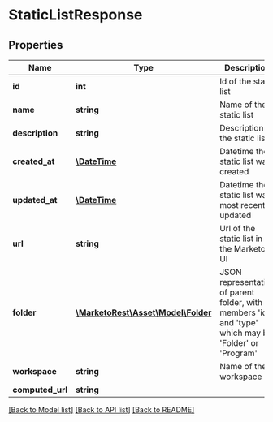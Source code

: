 # StaticListResponse

## Properties
Name | Type | Description | Notes
------------ | ------------- | ------------- | -------------
**id** | **int** | Id of the static list | 
**name** | **string** | Name of the static list | 
**description** | **string** | Description of the static list | 
**created_at** | [**\DateTime**](\DateTime.md) | Datetime the static list was created | 
**updated_at** | [**\DateTime**](\DateTime.md) | Datetime the static list was most recently updated | 
**url** | **string** | Url of the static list in the Marketo UI | 
**folder** | [**\MarketoRest\Asset\Model\Folder**](Folder.md) | JSON representation of parent folder, with members &#39;id&#39;, and &#39;type&#39; which may be &#39;Folder&#39; or &#39;Program&#39; | 
**workspace** | **string** | Name of the workspace | 
**computed_url** | **string** |  | [optional] 

[[Back to Model list]](../README.md#documentation-for-models) [[Back to API list]](../README.md#documentation-for-api-endpoints) [[Back to README]](../README.md)


